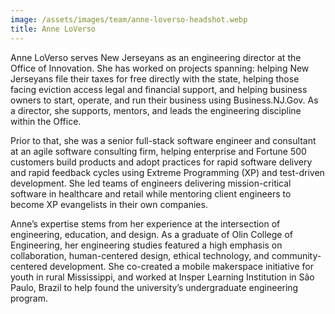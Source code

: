 ```yaml
---
image: /assets/images/team/anne-loverso-headshot.webp
title: Anne LoVerso
---
```


Anne LoVerso serves New Jerseyans as an engineering director at the Office of Innovation. She has worked on projects spanning: helping New Jerseyans file their taxes for free directly with the state, helping those facing eviction access legal and financial support, and helping business owners to start, operate, and run their business using Business.NJ.Gov. As a director, she supports, mentors, and leads the engineering discipline within the Office.

Prior to that, she was a senior full-stack software engineer and consultant at an agile software  consulting firm, helping enterprise and Fortune 500 customers build products and adopt practices for rapid software delivery and rapid feedback cycles using Extreme Programming (XP) and test-driven development. She led teams of engineers delivering mission-critical software in healthcare and retail while mentoring client engineers to become XP evangelists in their own companies.

Anne’s expertise stems from her experience at the intersection of engineering, education, and design. As a graduate of Olin College of Engineering, her engineering studies featured a high emphasis on collaboration, human-centered design, ethical technology, and community-centered development. She co-created a mobile makerspace initiative for youth in rural Mississippi, and worked at Insper Learning Institution in São Paulo, Brazil to help found the university’s undergraduate engineering program.
